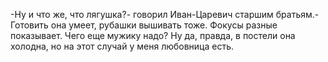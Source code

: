   -Ну и что же, что лягушка?- говорил Иван-Царевич старшим братьям.- Готовить она умеет, рубашки вышивать тоже. Фокусы разные показывает. Чего еще мужику надо? Ну да, правда, в постели она холодна, но на этот случай у меня любовница есть.    